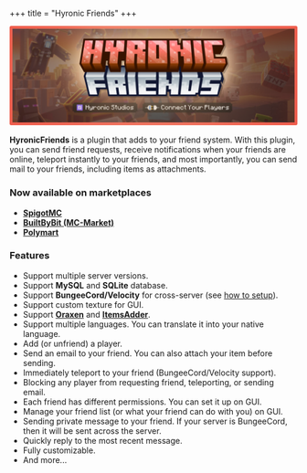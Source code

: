 +++
title = "Hyronic Friends"
+++

![Hyronic Friends](banner.png)

**HyronicFriends** is a plugin that adds to your friend system. With this plugin, you can send friend requests, receive notifications when your friends are online, teleport instantly to your friends, and most importantly, you can send mail to your friends, including items as attachments.

### Now available on marketplaces

*   **[SpigotMC](https://www.spigotmc.org/resources/111700/)**
*   **[BuiltByBit (MC-Market)](https://builtbybit.com/resources/30517/)**
*   **[Polymart](https://polymart.org/resource/4539)**

### Features

*   Support multiple server versions.
*   Support **MySQL** and **SQLite** database.
*   Support **BungeeCord/Velocity** for cross-server (see [how to setup](./bungee)).
*   Support custom texture for GUI.
*   Support **[Oraxen](https://www.spigotmc.org/resources/72448/)** and **[ItemsAdder](https://www.spigotmc.org/resources/73355/)**.
*   Support multiple languages. You can translate it into your native language.
*   Add (or unfriend) a player.
*   Send an email to your friend. You can also attach your item before sending.
*   Immediately teleport to your friend (BungeeCord/Velocity support).
*   Blocking any player from requesting friend, teleporting, or sending email.
*   Each friend has different permissions. You can set it up on GUI.
*   Manage your friend list (or what your friend can do with you) on GUI.
*   Sending private message to your friend. If your server is BungeeCord, then it will be sent across the server.
*   Quickly reply to the most recent message.
*   Fully customizable.
*   And more...
